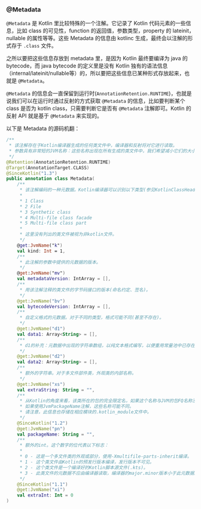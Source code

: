 ### @Metadata

`@Metadata` 是 Kotlin 里比较特殊的一个注解。它记录了 Kotlin 代码元素的一些信息，比如 class 的可见性，function 的返回值，参数类型，property 的 lateinit，nullable 的属性等等。这些 Metadata 的信息由 kotlinc 生成，最终会以注解的形式存于 `.class` 文件。

之所以要把这些信息存放到 metadata 里，是因为 Kotlin 最终要编译为 java 的 bytecode，而 java bytecode 的定义里是没有 Kotlin 独有的语法信息（internal/lateinit/nullable等）的，所以要把这些信息已某种形式存放起来，也就是 `@Metadata`。

`@Metadata` 的信息会一直保留到运行时(`AnnotationRetention.RUNTIME`)，也就是说我们可以在运行时通过反射的方式获取 `@Metadata` 的信息，比如要判断某个 class 是否为 kotlin class，只需要判断它是否有 `@Metadata` 注解即可。Kotlin 的反射 API 就是基于 `@Metadata` 来实现的。

以下是 Metadata 的源码机翻：

```kotlin
/**
 * 该注解存在于Kotlin编译器生成的任何类文件中，编译器和反射将对它进行读取。
 * 参数具有非常短的JVM名称：这些名称出现在所有生成的类文件中，我们希望减小它们的大小。
 */
@Retention(AnnotationRetention.RUNTIME)
@Target(AnnotationTarget.CLASS)
@SinceKotlin("1.3")
public annotation class Metadata(
    /**
     * 该注解编码的一种元数据。Kotlin编译器可以识别以下类型(参见KotlinClassHeader.Kind):
     *
     * 1 Class 
     * 2 File 
     * 3 Synthetic class 
     * 4 Multi-file class facade 
     * 5 Multi-file class part
     *
     * 这里没有列出的类文件被视为非kotlin文件。
     */
    @get:JvmName("k")
    val kind: Int = 1,
    /**
     * 此注解的参数中提供的元数据的版本。
     */
    @get:JvmName("mv")
    val metadataVersion: IntArray = [],
    /**
     * 用该注解注释的类文件的字节码接口的版本(命名约定、签名)。
     */
    @get:JvmName("bv")
    val bytecodeVersion: IntArray = [],
    /**
     * 自定义格式的元数据。对于不同的类型，格式可能不同(甚至不存在)。
     */
    @get:JvmName("d1")
    val data1: Array<String> = [],
    /**
     * d1的补充：元数据中出现的字符串数组，以纯文本格式编写，以便重用常量池中已存在的字符串。这些字符串可以在元数据中由这个数组中的整数索引建立索引。
     */
    @get:JvmName("d2")
    val data2: Array<String> = [],
    /**
     * 额外的字符串。对于多文件部件类，外观类的内部名称。
     */
    @get:JvmName("xs")
    val extraString: String = "",
    /**
     * 从Kotlin的角度来看，该类所在的包的完全限定名，如果这个名称与JVM的包FQ名称没有区别，则为空字符串。
     * 如果使用JvmPackageName注解，这些名称可能不同。
     * 请注意，此信息也存储在相应模块的.kotlin_module文件中。
     */
    @SinceKotlin("1.2")
    @get:JvmName("pn")
    val packageName: String = "",
    /**
     * 额外的int。这个数字的位代表以下标志：
     *
     * 0 - 这是一个多文件类的外观或部分，使用-Xmultifile-parts-inherit编译。
     * 1 - 这个类文件由Kotlin的预发行版本编译，发行版本不可见。
     * 2 - 这个类文件是一个编译好的Kotlin脚本源文件(.kts)。
     * 3 - 此类文件的元数据不应由编译器读取，编译器的major.minor版本小于此元数据的主要版本（mv）。
     */
    @SinceKotlin("1.1")
    @get:JvmName("xi")
    val extraInt: Int = 0
)
```

